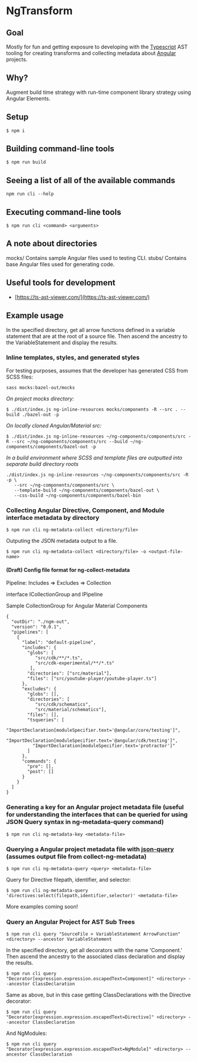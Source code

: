 # NgTransform

## Goal

Mostly for fun and getting exposure to developing with the [Typescript](https://www.typescriptlang.org/) AST tooling for creating transforms and collecting metadata about [Angular](https://angular.io) projects.

## Why?

Augment build time strategy with run-time component library strategy using Angular Elements.

## Setup

```
$ npm i
```

## Building command-line tools

```
$ npm run build
```

## Seeing a list of all of the available commands

```
npm run cli --help
```

## Executing command-line tools

```
$ npm run cli <command> <arguments>
```

## A note about directories

mocks/ Contains sample Angular files used to testing CLI.
stubs/ Contains base Angular files used for generating code.

## Useful tools for development

- [https://ts-ast-viewer.com/](https://ts-ast-viewer.com/)

## Example usage

In the specified directory, get all arrow functions defined in a variable statement that are at the root of a source file. Then ascend the ancestry to the VariableStatement and display the results.

### Inline templates, styles, and generated styles

For testing purposes, assumes that the developer has generated CSS from SCSS files:

```
sass mocks:bazel-out/mocks
```

_On project mocks directory:_

```
$ ./dist/index.js ng-inline-resources mocks/components -R --src . --build ./bazel-out -p
```

_On locally cloned Angular/Material src:_

```
$ ./dist/index.js ng-inline-resources ~/ng-components/components/src -R --src ~/ng-components/components/src --build ~/ng-components/components/bazel-out -p
```

_In a build environment where SCSS and template files are outputted into separate build directory roots_

```
./dist/index.js ng-inline-resources ~/ng-components/components/src -R -p \
   --src ~/ng-components/components/src \
   --template-build ~/ng-components/components/bazel-out \
   --css-build ~/ng-components/components/bazel-bin
```

### Collecting Angular Directive, Component, and Module interface metadata by directory

```
$ npm run cli ng-metadata-collect <directory/file>
```

Outputing the JSON metadata output to a file.

```
$ npm run cli ng-metadata-collect <directory/file> -o <output-file-name>
```

#### (Draft) Config file format for ng-collect-metadata

Pipeline:
Includes => Excludes => Collection

interface ICollectionGroup and IPipeline

Sample CollectionGroup for Angular Material Components

```
{
  "outDir": "./ngm-out",
  "version": "0.0.1",
  "pipelines": [
    {
      "label": "default-pipeline",
      "includes": {
        "globs": [
           "src/cdk/**/*.ts",
           "src/cdk-experimental/**/*.ts"
         ],
        "directories": ["src/material"],
        "files": ["src/youtube-player/youtube-player.ts"]
      },
      "excludes": {
        "globs": [],
        "directories": [
           "src/cdk/schematics",
           "src/material/schematics"],
        "files": [],
        "tsqueries": [
          "ImportDeclaration[moduleSpecifier.text='@angular/core/testing']",
          "ImportDeclaration[moduleSpecifier.text='@angular/cdk/testing']",
          "ImportDeclaration[moduleSpecifier.text='protractor']"
        ]
      },
      "commands": {
        "pre": [],
        "post": []
      }
    }
  ]
}
```

### Generating a key for an Angular project metadata file (useful for understanding the interfaces that can be queried for using JSON Query syntax in ng-metadata-query command)

```
$ npm run cli ng-metadata-key <metadata-file>
```

### Querying a Angular project metadata file with [json-query](https://github.com/mmckegg/json-query) (assumes output file from collect-ng-metadata)

```
$ npm run cli ng-metadata-query <query> <metadata-file>
```

Query for Directive filepath, identifier, and selector:

```
$ npm run cli ng-metadata-query 'directives:select(filepath,identifier,selector)' <metadata-file>
```

More examples coming soon!

### Query an Angular Project for AST Sub Trees

```
$ npm run cli query "SourceFile > VariableStatement ArrowFunction" <directory> --ancestor VariableStatement
```

In the specified directory, get all decorators with the name 'Component.' Then ascend the ancestry to the associated class declaration and display the results.

```
$ npm run cli query "Decorator[expression.expression.escapedText=Component]" <directory> --ancestor ClassDeclaration
```

Same as above, but in this case getting ClassDeclarations with the Directive decorator:

```
$ npm run cli query "Decorator[expression.expression.escapedText=Directive]" <directory> --ancestor ClassDeclaration
```

And NgModules:

```
$ npm run cli query "Decorator[expression.expression.escapedText=NgModule]" <directory> --ancestor ClassDeclaration
```
